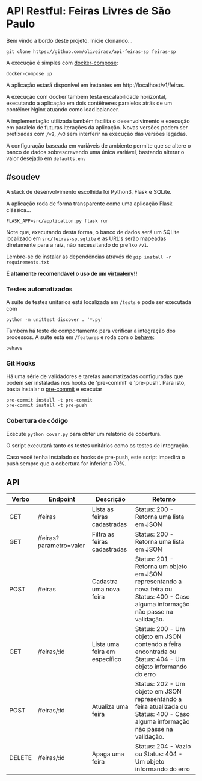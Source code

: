 # API Restful: Feiras Livres de São Paulo

Bem vindo a bordo deste projeto. Inicie clonando...

```shell
git clone https://github.com/oliveiraev/api-feiras-sp feiras-sp
```

A execução é simples com [docker-compose](https://docs.docker.com/compose/overview/):

```shell
docker-compose up
```

A aplicação estará disponível em instantes em http://localhost/v1/feiras.

A execução com docker também testa escalabilidade horizontal, executando a
aplicação em dois contêineres paralelos atrás de um contêiner Nginx atuando como
load balancer.

A implementação utilizada também facilita o desenvolvimento e execução em
paralelo de futuras iterações da aplicação. Novas versões podem ser prefixadas
com ``/v2``, ``/v3`` sem interferir na execução das versões legadas.

A configuração baseada em variáveis de ambiente permite que se altere o
banco de dados sobrescrevendo uma única variável, bastando alterar o valor
desejado em ``defaults.env``


## #soudev

A stack de desenvolvimento escolhida foi Python3, Flask e SQLite.

A aplicação roda de forma transparente como uma aplicação Flask clássica...

```shell
FLASK_APP=src/application.py flask run
```

Note que, executando desta forma, o banco de dados será um SQLite localizado em
``src/feiras-sp.sqlite`` e as URL's serão mapeadas diretamente para a raiz,
não necessitando do prefixo ``/v1``.

Lembre-se de instalar as dependências através de ``pip install -r
requirements.txt``

**É altamente recomendável o uso de um [virtualenv](https://virtualenv.pypa.io/en/stable/)!!**


### Testes automatizados

A suíte de testes unitários está localizada em ``/tests`` e pode ser executada
com

```shell
python -m unittest discover . '*.py'
```

Também há teste de comportamento para verificar a integração dos processos. A
suíte está em ``/features`` e roda com o [behave](http://pythonhosted.org/behave/):

```shell
behave
```

### Git Hooks

Há uma série de validadores e tarefas automatizadas configuradas que podem ser
instaladas nos hooks de 'pre-commit' e 'pre-push'. Para isto, basta instalar o
[pre-commit](http://pre-commit.com/) e executar

```
pre-commit install -t pre-commit
pre-commit install -t pre-push
```

### Cobertura de código

Execute ``python cover.py`` para obter um relatório de cobertura.

O script executará tanto os testes unitários como os testes de integração.

Caso você tenha instalado os hooks de pre-push, este script impedirá o push
sempre que a cobertura for inferior a 70%.

## API


| Verbo  | Endpoint | Descrição | Retorno |
|--------|----------|-----------|---------|
| GET    | /feiras  | Lista as feiras cadastradas | Status: 200 - Retorna uma lista em JSON |
| GET    | /feiras?parametro=valor  | Filtra as feiras cadastradas | Status: 200 - Retorna uma lista em JSON |
| POST   | /feiras  | Cadastra uma nova feira | Status: 201 - Retorna um objeto em JSON representando a nova feira ou Status: 400 - Caso alguma informação não passe na validação. |
| GET    | /feiras/:id | Lista uma feira em específico | Status: 200 - Um objeto em JSON contendo a feira encontrada ou Status: 404 - Um objeto informando do erro |
| POST   | /feiras/:id | Atualiza uma feira | Status: 202 - Um objeto em JSON representando a feira atualizada ou Status: 400 - Caso alguma informação não passe na validação. |
| DELETE | /feiras/:id | Apaga uma feira | Status: 204 - Vazio ou Status: 404 - Um objeto informando do erro |
